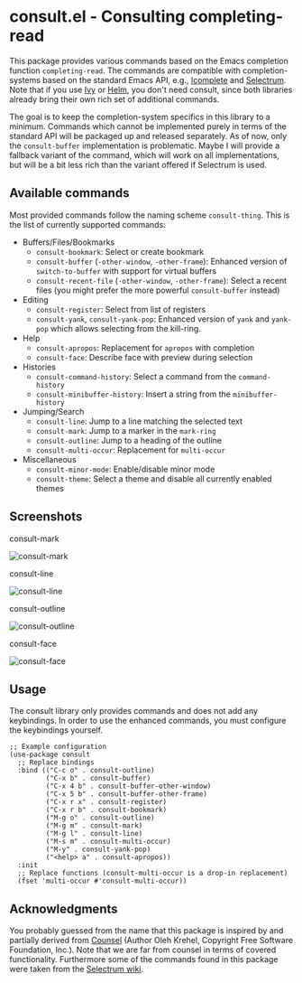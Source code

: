 # consult.el - Consulting completing-read

This package provides various commands based on the Emacs completion function `completing-read`.
The commands are compatible with completion-systems based on the standard Emacs API,
e.g., [Icomplete](https://www.gnu.org/software/emacs/manual/html_node/emacs/Icomplete.html) and
[Selectrum](https://github.com/raxod502/selectrum).
Note that if you use [Ivy](https://github.com/abo-abo/swiper#ivy)
or [Helm](https://github.com/emacs-helm/helm), you don't need consult,
since both libraries already bring their own rich set of additional commands.

The goal is to keep the completion-system specifics in this library to a minimum.
Commands which cannot be implemented purely in terms of the standard API
will be packaged up and released separately. As of now, only the `consult-buffer`
implementation is problematic. Maybe I will provide a fallback variant of the command, which
will work on all implementations, but will be a bit less rich than the variant offered
if Selectrum is used.

## Available commands

Most provided commands follow the naming scheme `consult-thing`. This is the list of currently supported commands:

* Buffers/Files/Bookmarks
  * `consult-bookmark`: Select or create bookmark
  * `consult-buffer` (`-other-window`, `-other-frame`): Enhanced version of `switch-to-buffer` with support for virtual buffers
  * `consult-recent-file` (`-other-window`, `-other-frame`): Select a recent files (you might prefer the more powerful `consult-buffer` instead)
* Editing
  * `consult-register`: Select from list of registers
  * `consult-yank`, `consult-yank-pop`: Enhanced version of `yank` and `yank-pop` which allows selecting from the kill-ring.
* Help
  * `consult-apropos`: Replacement for `apropos` with completion
  * `consult-face`: Describe face with preview during selection
* Histories
  * `consult-command-history`: Select a command from the `command-history`
  * `consult-minibuffer-history`: Insert a string from the `minibuffer-history`
* Jumping/Search
  * `consult-line`: Jump to a line matching the selected text
  * `consult-mark`: Jump to a marker in the `mark-ring`
  * `consult-outline`: Jump to a heading of the outline
  * `consult-multi-occur`: Replacement for `multi-occur`
* Miscellaneous
  * `consult-minor-mode`: Enable/disable minor mode
  * `consult-theme`: Select a theme and disable all currently enabled themes

## Screenshots

consult-mark

![consult-mark](https://github.com/minad/consult/blob/master/images/consult-mark.gif?raw=true|height)

consult-line

![consult-line](https://github.com/minad/consult/blob/master/images/consult-line.gif?raw=true)

consult-outline

![consult-outline](https://github.com/minad/consult/blob/master/images/consult-outline.gif?raw=true)

consult-face

![consult-face](https://github.com/minad/consult/blob/master/images/consult-face.gif?raw=true)

## Usage

The consult library only provides commands and does not add any keybindings. In order to
use the enhanced commands, you must configure the keybindings yourself.

~~~ elisp
;; Example configuration
(use-package consult
  ;; Replace bindings
  :bind (("C-c o" . consult-outline)
         ("C-x b" . consult-buffer)
         ("C-x 4 b" . consult-buffer-other-window)
         ("C-x 5 b" . consult-buffer-other-frame)
         ("C-x r x" . consult-register)
         ("C-x r b" . consult-bookmark)
         ("M-g o" . consult-outline)
         ("M-g m" . consult-mark)
         ("M-g l" . consult-line)
         ("M-s m" . consult-multi-occur)
         ("M-y" . consult-yank-pop)
         ("<help> a" . consult-apropos))
  :init
  ;; Replace functions (consult-multi-occur is a drop-in replacement)
  (fset 'multi-occur #'consult-multi-occur))
~~~

## Acknowledgments

You probably guessed from the name that this package is inspired by and partially derived from
[Counsel](https://github.com/abo-abo/swiper#counsel) (Author Oleh Krehel, Copyright Free Software Foundation, Inc.).
Note that we are far from counsel in terms of covered functionality.
Furthermore some of the commands found in this package were taken from the
[Selectrum wiki](https://github.com/raxod502/selectrum/wiki/Useful-Commands).
